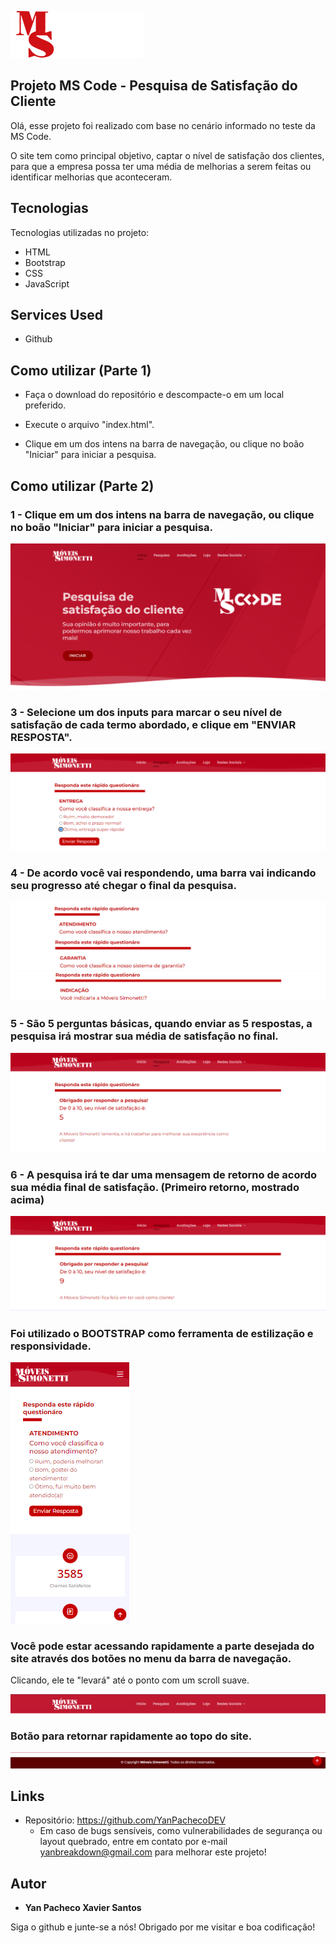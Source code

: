 
![Logo do projeto](https://github.com/YanPachecoDEV/projeto-MS-CODE/blob/master/assets/public/readme/mscode.png)


## Projeto MS Code - Pesquisa de Satisfação do Cliente

Olá, esse projeto foi realizado com base no cenário informado no teste da MS Code.


O site tem como principal objetivo, captar o nível de satisfação dos clientes, para que a empresa possa ter uma 
média de melhorias a serem feitas ou identificar melhorias que aconteceram.


## Tecnologias 

Tecnologias utilizadas no projeto:

* HTML
* Bootstrap
* CSS
* JavaScript

## Services Used

* Github


## Como utilizar (Parte 1)


* Faça o download do repositório e descompacte-o em um local preferido.
  
* Execute o arquivo "index.html".
   
* Clique em um dos intens na barra de navegação, ou clique no boão "Iniciar" para iniciar a pesquisa.


## Como utilizar (Parte 2)

### 1 - Clique em um dos intens na barra de navegação, ou clique no boão "Iniciar" para iniciar a pesquisa.

![Inicio](https://github.com/YanPachecoDEV/projeto-MS-CODE/blob/master/assets/public/readme/cabecalho.png)

### 3 - Selecione um dos inputs para marcar o seu nível de satisfação de cada termo abordado, e clique em "ENVIAR RESPOSTA".

![Posts](https://github.com/YanPachecoDEV/projeto-MS-CODE/blob/master/assets/public/readme/pesquisa3.png)

### 4 - De acordo você vai respondendo, uma barra vai indicando seu progresso até chegar o final da pesquisa.

![Progressbar1](https://github.com/YanPachecoDEV/projeto-MS-CODE/blob/master/assets/public/readme/barra1.png)
![Progressbar2](https://github.com/YanPachecoDEV/projeto-MS-CODE/blob/master/assets/public/readme/barra2.png)
![Progressbar3](https://github.com/YanPachecoDEV/projeto-MS-CODE/blob/master/assets/public/readme/barra3.png)

### 5 - São 5 perguntas básicas, quando enviar as 5 respostas, a pesquisa irá mostrar sua média de satisfação no final.

![media](https://github.com/YanPachecoDEV/projeto-MS-CODE/blob/master/assets/public/readme/pesquisa4.png)

### 6 - A pesquisa irá te dar uma mensagem de retorno de acordo sua média final de satisfação. (Primeiro retorno, mostrado acima)
![Mensagem](https://github.com/YanPachecoDEV/projeto-MS-CODE/blob/master/assets/public/readme/pesquisa5.png)


###  Foi utilizado o BOOTSTRAP como ferramenta de estilização e responsividade.

![Responsividade](https://github.com/YanPachecoDEV/projeto-MS-CODE/blob/master/assets/public/readme/responsivo1.png)

### Você pode estar acessando rapidamente a parte desejada do site através dos botões no menu da barra de navegação.
Clicando, ele te "levará" até o ponto com um scroll suave.

![NAVbar](https://github.com/YanPachecoDEV/projeto-MS-CODE/blob/master/assets/public/readme/NAVbar.png)

###  Botão para retornar rapidamente ao topo do site.

![NAVbar](https://github.com/YanPachecoDEV/projeto-MS-CODE/blob/master/assets/public/readme/botao%20Back%20to%20Top.png)


## Links
  - Repositório: https://github.com/YanPachecoDEV
    - Em caso de bugs sensíveis, como vulnerabilidades de segurança ou layout quebrado, entre em contato
      por e-mail yanbreakdown@gmail.com para melhorar este projeto!

   ## Autor

  * **Yan Pacheco Xavier Santos** 

  Siga o github e junte-se a nós!
  Obrigado por me visitar e boa codificação!
